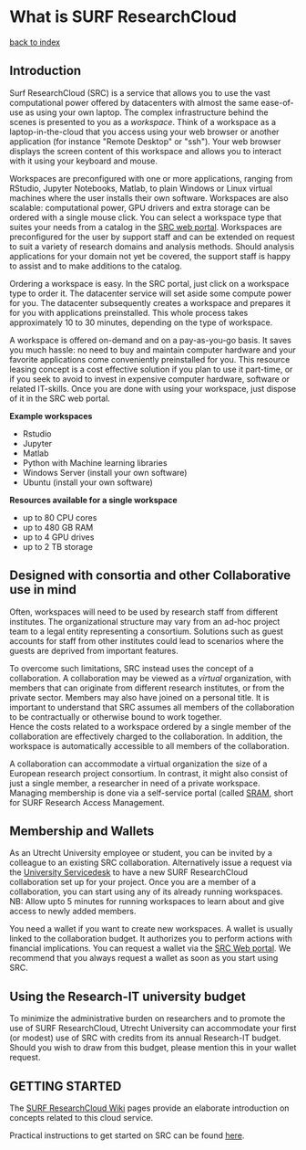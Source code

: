 # What is SURF ResearchCloud
[back to index](../primer-for-users.md)

## Introduction
Surf ResearchCloud (SRC) is a service that allows you to use the vast computational power offered 
by datacenters with almost the same ease-of-use as using your own laptop. 
The complex infrastructure behind the scenes is presented to you as a *workspace*. Think
of a workspace as a laptop-in-the-cloud that you access using your web browser or another
application (for instance "Remote Desktop" or "ssh").
Your web browser displays the screen content of this workspace and allows you to interact with
it using your keyboard and mouse. 

Workspaces are preconfigured with one or more applications, ranging from RStudio, Jupyter Notebooks, Matlab, to plain Windows or Linux virtual machines where the user installs their own software. Workspaces are also scalable:
computational power, GPU drivers and extra storage can be ordered with a single mouse click.
You can select a workspace type that suites your needs from a catalog in 
the [SRC web portal](https://portal.live.surfresearchcloud.nl). 
Workspaces are preconfigured for the user by support staff and can be extended on request to suit a variety of research domains and analysis methods. 
Should analysis applications for your domain not yet be covered, the support staff is happy to assist 
and to make additions to the catalog.

Ordering a workspace is easy. In the SRC portal, just click on a workspace type to order it. The 
datacenter service will set aside some compute power for you. 
The datacenter subsequently creates a workspace and prepares it for you with applications preinstalled. 
This whole process takes approximately 10 to 30 minutes, depending on the type of workspace.

A workspace is offered on-demand and on a pay-as-you-go basis. 
It saves you much hassle: no need to buy and maintain computer hardware and
your favorite applications come conveniently preinstalled for you.
This resource leasing concept is a cost effective solution if you plan to use it part-time, 
or if you seek to avoid to invest in expensive computer hardware, software or related IT-skills.
Once you are done with using your workspace, just dispose of it in the SRC web portal.

**Example workspaces**
- Rstudio
- Jupyter
- Matlab
- Python with Machine learning libraries
- Windows Server (install your own software)
- Ubuntu (install your own software)

**Resources available for a single workspace**
- up to 80 CPU cores
- up to 480 GB RAM
- up to 4 GPU drives
- up to 2 TB storage

## Designed with consortia and other Collaborative use in mind
Often, workspaces will need to be used by research staff from different institutes. 
The organizational structure may vary from an ad-hoc project team to a legal entity representing a
consortium. 
Solutions such as guest accounts for staff from other institutes could lead to scenarios where
the guests are deprived from important features.

To overcome such limitations, SRC instead uses the concept of a collaboration.
A collaboration may be viewed as a *virtual* organization, with members that can originate
from different research institutes, or from the private sector. Members may also have joined 
on a personal title. 
It is important to understand that SRC assumes all members of the collaboration to be 
contractually or otherwise bound to work together.  
Hence the costs related to a workspace ordered by a single member of the collaboration are 
effectively charged to the collaboration. In addition, the workspace is automatically accessible
to  all members of the collaboration.

A collaboration can accommodate a virtual organization the size of a European research project consortium.
In contrast, it might also consist of just a single member, a researcher in need of a private workspace.
Managing membership is done via a self-service portal (called [SRAM](https://sram.surf.nl), 
short for SURF Research Access Management. 

## Membership and Wallets
As an Utrecht University employee or student, you can be invited by a colleague to an existing SRC collaboration.
Alternatively issue a request via the [University Servicedesk](https://uu.topdesk.net) to have 
a new SURF ResearchCloud collaboration set up for your project. 
Once you are a member of a collaboration, you can start using any of its already running workspaces.
NB: Allow upto 5 minutes for running workspaces to learn about and give access to newly added members.

You need a wallet if you want to create new workspaces. A wallet is usually linked to the collaboration 
budget. It authorizes you to perform actions with financial implications. 
You can request a wallet via the [SRC Web portal](https://portal.live.surfresearchcloud.nl).
We recommend that you always request a wallet as soon as you start using SRC. 

## Using the Research-IT university budget
To minimize the administrative burden on researchers and to promote the use of SURF ResearchCloud, 
Utrecht University can accommodate your first (or modest) use of SRC with credits from its 
annual Research-IT budget. Should you wish to draw from this budget, please mention this in your
wallet request.  


## GETTING STARTED
The [SURF ResearchCloud Wiki](https://servicedesk.surfsara.nl/wiki/display/WIKI/Research+Cloud+Documentation)
pages provide an elaborate introduction on concepts related to this cloud service. 

Practical instructions to get started on SRC can be found [here](first-time-use.md).

